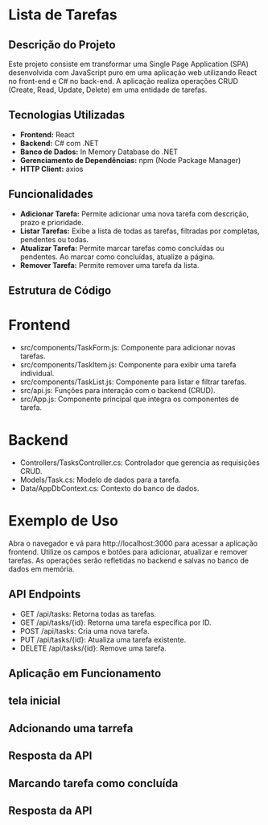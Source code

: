 # Lista de Tarefas

## Descrição do Projeto

Este projeto consiste em transformar uma Single Page Application (SPA) desenvolvida com JavaScript puro em uma aplicação web utilizando React no front-end e C# no back-end. A aplicação realiza operações CRUD (Create, Read, Update, Delete) em uma entidade de tarefas.

## Tecnologias Utilizadas

- **Frontend:** React
- **Backend:** C# com .NET
- **Banco de Dados:** In Memory Database do .NET
- **Gerenciamento de Dependências:** npm (Node Package Manager)
- **HTTP Client:** axios

## Funcionalidades

- **Adicionar Tarefa:** Permite adicionar uma nova tarefa com descrição, prazo e prioridade.
- **Listar Tarefas:** Exibe a lista de todas as tarefas, filtradas por completas, pendentes ou todas.
- **Atualizar Tarefa:** Permite marcar tarefas como concluídas ou pendentes. Ao marcar como concluídas, atualize a página.
- **Remover Tarefa:** Permite remover uma tarefa da lista.


## Estrutura de Código
# Frontend
- src/components/TaskForm.js: Componente para adicionar novas tarefas.
- src/components/TaskItem.js: Componente para exibir uma tarefa individual.
- src/components/TaskList.js: Componente para listar e filtrar tarefas.
- src/api.js: Funções para interação com o backend (CRUD).
- src/App.js: Componente principal que integra os componentes de tarefa.
# Backend
- Controllers/TasksController.cs: Controlador que gerencia as requisições CRUD.
- Models/Task.cs: Modelo de dados para a tarefa.
- Data/AppDbContext.cs: Contexto do banco de dados.
# Exemplo de Uso
Abra o navegador e vá para http://localhost:3000 para acessar a aplicação frontend.
Utilize os campos e botões para adicionar, atualizar e remover tarefas.
As operações serão refletidas no backend e salvas no banco de dados em memória.

## API Endpoints
- GET /api/tasks: Retorna todas as tarefas.
- GET /api/tasks/{id}: Retorna uma tarefa específica por ID.
- POST /api/tasks: Cria uma nova tarefa.
- PUT /api/tasks/{id}: Atualiza uma tarefa existente.
- DELETE /api/tasks/{id}: Remove uma tarefa.

## Aplicação em Funcionamento

## tela inicial

## Adcionando uma tarrefa 

## Resposta da API

## Marcando tarefa como concluída 

## Resposta da API


